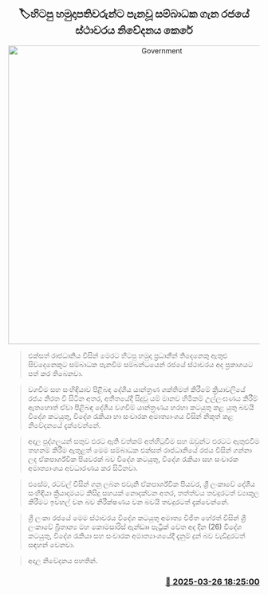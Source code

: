 <p align='center'><b><h2 align='center' title='Government's position on sanctions imposed on former army commanders announced'>🏷හිටපු හමුදාපතිවරුන්ට පැනවූ සම්බාධක ගැන රජයේ ස්ථාවරය නිවේදනය කෙරේ</h2></b></p>
<p align='center'><img src='https://helakuru.sgp1.cdn.digitaloceanspaces.com/esana/images/lib/foreign-ministry-11[1].jpg' width='600' alt='Government's position on sanctions imposed on former army commanders announced'></p>

> එක්සත් රාජධානිය විසින් මෙරට හිටපු හමුදා ප්‍රධානීන් තිදෙනෙකු ඇතුළු සිව්දෙනෙකුට සම්බාධක පැනවීම සම්බන්ධයෙන් රජයේ ස්ථාවරය අද ප්‍රකාශයට පත් කර තිබෙනවා.

> වගවීම සහ සංහිඳියාව පිළිබඳ දේශීය යාන්ත්‍රණ ශක්තිමත් කිරීමේ ක්‍රියාවලියේ රජය නිරත වී සිටින අතර, අතීතයේදී සිදුවූ යම් මානව හිමිකම් උල්ලංඝණය කිරීම් ඇතහොත් ඒවා පිළිබඳ දේශීය වගවීම් යාන්ත්‍රණය හරහා කටයුතු කළ යුතු බවයි විදේශ කටයුතු, විදේශ රැකියා හා සංචාරක අමාත්‍යාංශය විසින් නිකුත් කළ නිවේදනයේ දැක්වෙන්නේ.

> අදාල පුද්ගලයන් සතුව එරට ඇති වත්කම් අත්හිටුවීම සහ ඔවුන්ට එරටට ඇතුළුවීම තහනම් කිරීම ඇතුළත් මෙම සම්බාධක එක්සත් රාජධානියේ රජය විසින් ගන්නා ලද ඒකපාර්ශ්වික පියවරක් බව විදේශ කටයුතු, විදේශ රැකියා සහ සංචාරක අමාත්‍යාංශය අවධාරණය කර සිටිනවා.

> එසේම, රටවල් විසින් ගනු ලබන එවැනි ඒකපාර්ශ්වික පියවර, ශ්‍රී ලංකාවේ දේශීය සංහිඳියා ක්‍රියාදාමයට කිසිදු සහයක් නොදක්වන අතර, තත්ත්වය තවදුරටත් ව්‍යාකූල කිරීමට ඉවහල් වන බව නිරීක්ෂණය වන බවයි තවදුරටත් දැක්වෙන්නේ.

> ශ්‍රී ලංකා රජයේ මෙම ස්ථාවරය විදේශ කටයුතු අමාත්‍ය විජිත හේරත් විසින් ශ්‍රී ලංකාවේ බ්‍රිතාන්‍ය මහ කොමසාරිස් ඇන්ඩෲ පැට්‍රික් වෙත අද දින (26) විදේශ කටයුතු, විදේශ රැකියා සහ සංචාරක අමාත්‍යාංශයේදී දැනුම් දුන් බව වැඩිදුරටත් සඳහන් වෙනවා.

> අදාල නිවේදනය පහතින්.



<h3 align='right'><a href='https://www.helakuru.lk/esana/p/108669/'>📅 2025-03-26 18:25:00</a></h3>
